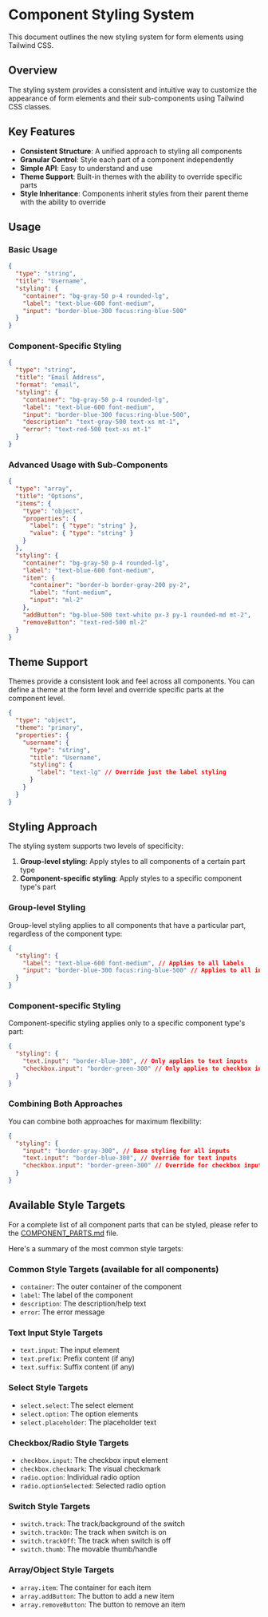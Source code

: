 # Component Styling System

This document outlines the new styling system for form elements using Tailwind CSS.

## Overview

The styling system provides a consistent and intuitive way to customize the appearance of form elements and their sub-components using Tailwind CSS classes.

## Key Features

- **Consistent Structure**: A unified approach to styling all components
- **Granular Control**: Style each part of a component independently
- **Simple API**: Easy to understand and use
- **Theme Support**: Built-in themes with the ability to override specific parts
- **Style Inheritance**: Components inherit styles from their parent theme with the ability to override

## Usage

### Basic Usage

```json
{
  "type": "string",
  "title": "Username",
  "styling": {
    "container": "bg-gray-50 p-4 rounded-lg",
    "label": "text-blue-600 font-medium",
    "input": "border-blue-300 focus:ring-blue-500"
  }
}
```

### Component-Specific Styling

```json
{
  "type": "string",
  "title": "Email Address",
  "format": "email",
  "styling": {
    "container": "bg-gray-50 p-4 rounded-lg",
    "label": "text-blue-600 font-medium",
    "input": "border-blue-300 focus:ring-blue-500",
    "description": "text-gray-500 text-xs mt-1",
    "error": "text-red-500 text-xs mt-1"
  }
}
```

### Advanced Usage with Sub-Components

```json
{
  "type": "array",
  "title": "Options",
  "items": {
    "type": "object",
    "properties": {
      "label": { "type": "string" },
      "value": { "type": "string" }
    }
  },
  "styling": {
    "container": "bg-gray-50 p-4 rounded-lg",
    "label": "text-blue-600 font-medium",
    "item": {
      "container": "border-b border-gray-200 py-2",
      "label": "font-medium",
      "input": "ml-2"
    },
    "addButton": "bg-blue-500 text-white px-3 py-1 rounded-md mt-2",
    "removeButton": "text-red-500 ml-2"
  }
}
```

## Theme Support

Themes provide a consistent look and feel across all components. You can define a theme at the form level and override specific parts at the component level.

```json
{
  "type": "object",
  "theme": "primary",
  "properties": {
    "username": {
      "type": "string",
      "title": "Username",
      "styling": {
        "label": "text-lg" // Override just the label styling
      }
    }
  }
}
```

## Styling Approach

The styling system supports two levels of specificity:

1. **Group-level styling**: Apply styles to all components of a certain part type
2. **Component-specific styling**: Apply styles to a specific component type's part

### Group-level Styling

Group-level styling applies to all components that have a particular part, regardless of the component type:

```json
{
  "styling": {
    "label": "text-blue-600 font-medium", // Applies to all labels
    "input": "border-blue-300 focus:ring-blue-500" // Applies to all inputs
  }
}
```

### Component-specific Styling

Component-specific styling applies only to a specific component type's part:

```json
{
  "styling": {
    "text.input": "border-blue-300", // Only applies to text inputs
    "checkbox.input": "border-green-300" // Only applies to checkbox inputs
  }
}
```

### Combining Both Approaches

You can combine both approaches for maximum flexibility:

```json
{
  "styling": {
    "input": "border-gray-300", // Base styling for all inputs
    "text.input": "border-blue-300", // Override for text inputs
    "checkbox.input": "border-green-300" // Override for checkbox inputs
  }
}
```

## Available Style Targets

For a complete list of all component parts that can be styled, please refer to the [COMPONENT_PARTS.md](./COMPONENT_PARTS.md) file.

Here's a summary of the most common style targets:

### Common Style Targets (available for all components)

- `container`: The outer container of the component
- `label`: The label of the component
- `description`: The description/help text
- `error`: The error message

### Text Input Style Targets

- `text.input`: The input element
- `text.prefix`: Prefix content (if any)
- `text.suffix`: Suffix content (if any)

### Select Style Targets

- `select.select`: The select element
- `select.option`: The option elements
- `select.placeholder`: The placeholder text

### Checkbox/Radio Style Targets

- `checkbox.input`: The checkbox input element
- `checkbox.checkmark`: The visual checkmark
- `radio.option`: Individual radio option
- `radio.optionSelected`: Selected radio option

### Switch Style Targets

- `switch.track`: The track/background of the switch
- `switch.trackOn`: The track when switch is on
- `switch.trackOff`: The track when switch is off
- `switch.thumb`: The movable thumb/handle

### Array/Object Style Targets

- `array.item`: The container for each item
- `array.addButton`: The button to add a new item
- `array.removeButton`: The button to remove an item

